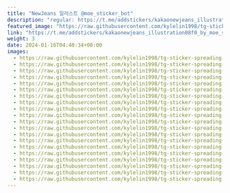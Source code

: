 ```yaml
---
title: "NewJeans 일러스트 @moe_sticker_bot"
description: "regular: https://t.me/addstickers/kakaonewjeans_illustration08f0_by_moe_sticker_bot"
featured_image: "https://raw.githubusercontent.com/kylelin1998/tg-sticker-spreading-worldwide-images/main/img/54d2fb4a-828f-41c1-88e3-d21d26983b1f.jpg"
link: "https://t.me/addstickers/kakaonewjeans_illustration08f0_by_moe_sticker_bot"
weight: 3
date: 2024-01-16T04:40:34+08:00
images:
  - https://raw.githubusercontent.com/kylelin1998/tg-sticker-spreading-worldwide-images/main/img/54d2fb4a-828f-41c1-88e3-d21d26983b1f.jpg
  - https://raw.githubusercontent.com/kylelin1998/tg-sticker-spreading-worldwide-images/main/img/f49cc9f6-78a5-40a5-a98f-00791dabe1c7.jpg
  - https://raw.githubusercontent.com/kylelin1998/tg-sticker-spreading-worldwide-images/main/img/79beccdc-34c0-481a-abb2-245672b75504.jpg
  - https://raw.githubusercontent.com/kylelin1998/tg-sticker-spreading-worldwide-images/main/img/1e349abc-f485-4f10-b669-c4e32ec3f4da.jpg
  - https://raw.githubusercontent.com/kylelin1998/tg-sticker-spreading-worldwide-images/main/img/5a423249-ffa8-464b-aa37-10a8c245c031.jpg
  - https://raw.githubusercontent.com/kylelin1998/tg-sticker-spreading-worldwide-images/main/img/f8102e18-5d84-424f-a1ac-1f169fd11ff2.jpg
  - https://raw.githubusercontent.com/kylelin1998/tg-sticker-spreading-worldwide-images/main/img/29d6e3ad-02ff-4813-ae72-1f09afa8334d.jpg
  - https://raw.githubusercontent.com/kylelin1998/tg-sticker-spreading-worldwide-images/main/img/38ca3b1d-14eb-4600-903b-5d9a161d6a91.jpg
  - https://raw.githubusercontent.com/kylelin1998/tg-sticker-spreading-worldwide-images/main/img/b7942d06-0b58-4490-99f5-f43c1e4a2d48.jpg
  - https://raw.githubusercontent.com/kylelin1998/tg-sticker-spreading-worldwide-images/main/img/9d00e294-a780-43be-8a94-abd5b127abbe.jpg
  - https://raw.githubusercontent.com/kylelin1998/tg-sticker-spreading-worldwide-images/main/img/df5e948c-ae0a-4dcf-8377-ba8cfce0a76b.jpg
  - https://raw.githubusercontent.com/kylelin1998/tg-sticker-spreading-worldwide-images/main/img/263aee42-1204-49d6-bab5-5c62613ae6e7.jpg
  - https://raw.githubusercontent.com/kylelin1998/tg-sticker-spreading-worldwide-images/main/img/6a1bdcc8-5f8c-4b16-a628-ebe45fef58d4.jpg
  - https://raw.githubusercontent.com/kylelin1998/tg-sticker-spreading-worldwide-images/main/img/68dff57a-bc84-4bf5-a018-dddbe9ad932b.jpg
  - https://raw.githubusercontent.com/kylelin1998/tg-sticker-spreading-worldwide-images/main/img/36550235-d849-4814-82cd-f980046cda04.jpg
  - https://raw.githubusercontent.com/kylelin1998/tg-sticker-spreading-worldwide-images/main/img/b25755b3-3f0f-4bce-a6fe-94ab79612d25.jpg
  - https://raw.githubusercontent.com/kylelin1998/tg-sticker-spreading-worldwide-images/main/img/a8939e2f-488e-4d25-9038-616a5caf5452.jpg
  - https://raw.githubusercontent.com/kylelin1998/tg-sticker-spreading-worldwide-images/main/img/801f8df4-e7a4-485b-9a37-0b356d822eb6.jpg
  - https://raw.githubusercontent.com/kylelin1998/tg-sticker-spreading-worldwide-images/main/img/d3061260-593a-4175-b45a-0150527e8027.jpg
  - https://raw.githubusercontent.com/kylelin1998/tg-sticker-spreading-worldwide-images/main/img/36e4f976-e663-4442-a3ff-329e8b851735.jpg
---
```

